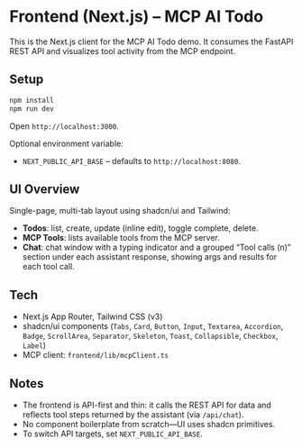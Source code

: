 # Frontend (Next.js) – MCP AI Todo

This is the Next.js client for the MCP AI Todo demo. It consumes the FastAPI REST API and visualizes tool activity from the MCP endpoint.

## Setup

```bash
npm install
npm run dev
```

Open `http://localhost:3000`.

Optional environment variable:

-   `NEXT_PUBLIC_API_BASE` – defaults to `http://localhost:8080`.

## UI Overview

Single-page, multi-tab layout using shadcn/ui and Tailwind:

-   **Todos**: list, create, update (inline edit), toggle complete, delete.
-   **MCP Tools**: lists available tools from the MCP server.
-   **Chat**: chat window with a typing indicator and a grouped “Tool calls (n)” section under each assistant response, showing args and results for each tool call.

## Tech

-   Next.js App Router, Tailwind CSS (v3)
-   shadcn/ui components (`Tabs`, `Card`, `Button`, `Input`, `Textarea`, `Accordion`, `Badge`, `ScrollArea`, `Separator`, `Skeleton`, `Toast`, `Collapsible`, `Checkbox`, `Label`)
-   MCP client: `frontend/lib/mcpClient.ts`

## Notes

-   The frontend is API-first and thin: it calls the REST API for data and reflects tool steps returned by the assistant (via `/api/chat`).
-   No component boilerplate from scratch—UI uses shadcn primitives.
-   To switch API targets, set `NEXT_PUBLIC_API_BASE`.
